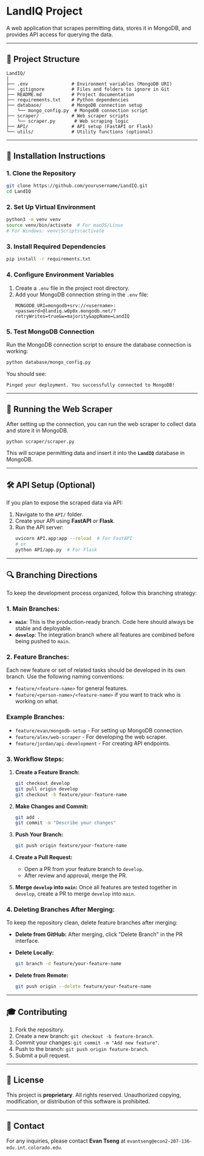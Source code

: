 # LandIQ Project

A web application that scrapes permitting data, stores it in MongoDB, and provides API access for querying the data.

---

## 📁 Project Structure
```
LandIQ/
|
├── .env                # Environment variables (MongoDB URI)
├── .gitignore          # Files and folders to ignore in Git
├── README.md           # Project documentation
├── requirements.txt    # Python dependencies
├── database/           # MongoDB connection setup
│   └── mongo_config.py  # MongoDB connection script
├── scraper/            # Web scraper scripts
│   └── scraper.py       # Web scraping logic
├── API/                # API setup (FastAPI or Flask)
└── utils/              # Utility functions (optional)
```

---

## 🔧 Installation Instructions

### 1. **Clone the Repository**
```bash
git clone https://github.com/yourusername/LandIQ.git
cd LandIQ
```

### 2. **Set Up Virtual Environment**
```bash
python3 -m venv venv
source venv/bin/activate  # For macOS/Linux
# For Windows: venv\Scripts\activate
```

### 3. **Install Required Dependencies**
```bash
pip install -r requirements.txt
```

### 4. **Configure Environment Variables**

1. Create a `.env` file in the project root directory.
2. Add your MongoDB connection string in the `.env` file:
   ```
   MONGODB_URI=mongodb+srv://<username>:<password>@landiq.w0p0x.mongodb.net/?retryWrites=true&w=majority&appName=LandIQ
   ```

### 5. **Test MongoDB Connection**

Run the MongoDB connection script to ensure the database connection is working:
```bash
python database/mongo_config.py
```
You should see:
```
Pinged your deployment. You successfully connected to MongoDB!
```

---

## 🚀 Running the Web Scraper

After setting up the connection, you can run the web scraper to collect data and store it in MongoDB.

```bash
python scraper/scraper.py
```

This will scrape permitting data and insert it into the **`LandIQ`** database in MongoDB.

---

## 🛠️ API Setup (Optional)

If you plan to expose the scraped data via API:

1. Navigate to the `API/` folder.
2. Create your API using **FastAPI** or **Flask**.
3. Run the API server:
   ```bash
   uvicorn API.app:app --reload  # For FastAPI
   # or
   python API/app.py  # For Flask
   ```

---

## 🔍 Branching Directions

To keep the development process organized, follow this branching strategy:

### 1. **Main Branches:**
- **`main`**: This is the production-ready branch. Code here should always be stable and deployable.
- **`develop`**: The integration branch where all features are combined before being pushed to `main`.

### 2. **Feature Branches:**
Each new feature or set of related tasks should be developed in its own branch. Use the following naming conventions:

- `feature/<feature-name>` for general features.
- `feature/<person-name>/<feature-name>` if you want to track who is working on what.

### Example Branches:
- `feature/evan/mongodb-setup` - For setting up MongoDB connection.
- `feature/alex/web-scraper` - For developing the web scraper.
- `feature/jordan/api-development` - For creating API endpoints.

### 3. **Workflow Steps:**

1. **Create a Feature Branch:**
   ```bash
   git checkout develop
   git pull origin develop
   git checkout -b feature/your-feature-name
   ```

2. **Make Changes and Commit:**
   ```bash
   git add .
   git commit -m "Describe your changes"
   ```

3. **Push Your Branch:**
   ```bash
   git push origin feature/your-feature-name
   ```

4. **Create a Pull Request:**
   - Open a PR from your feature branch to `develop`.
   - After review and approval, merge the PR.

5. **Merge `develop` into `main`:**
   Once all features are tested together in `develop`, create a PR to merge `develop` into `main`.

### 4. **Deleting Branches After Merging:**
To keep the repository clean, delete feature branches after merging:

- **Delete from GitHub:**
  After merging, click "Delete Branch" in the PR interface.

- **Delete Locally:**
  ```bash
  git branch -d feature/your-feature-name
  ```

- **Delete from Remote:**
  ```bash
  git push origin --delete feature/your-feature-name
  ```

---

## 🎓 Contributing
1. Fork the repository.
2. Create a new branch: `git checkout -b feature-branch`.
3. Commit your changes: `git commit -m "Add new feature"`.
4. Push to the branch: `git push origin feature-branch`.
5. Submit a pull request.

---

## 📅 License

This project is **proprietary**. All rights reserved. Unauthorized copying, modification, or distribution of this software is prohibited.

---

## 🚜 Contact

For any inquiries, please contact **Evan Tseng** at `evantseng@econ2-207-136-edu.int.colorado.edu`.

